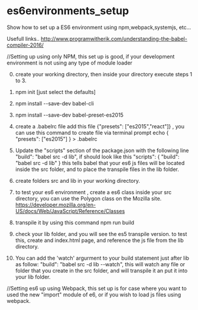 # es6environments_setup
Show how to set up a ES6 environment using npm,webpack,systemjs, etc... 

Usefull links..
http://www.programwitherik.com/understanding-the-babel-compiler-2016/

//Setting up using only NPM, this set up is good, if your development environment is not using any type of module loader

0. create your working directory, then inside your directory execute steps 1 to 3.
1. npm init  [just select the defaults]
2. npm install --save-dev babel-cli
3. npm install --save-dev babel-preset-es2015
4. create a .babelrc file  add this file {"presets": ["es2015","react"]} , you can use this command to create file via terminal prompt echo  { "presets": ["es2015"] } > .babelrc
5. Update the "scripts" section of the package.json with the following line 
   "build": "babel src -d lib", if should look like this 
   "scripts": {
    "build": "babel src -d lib"
  }  this tells babel that your  es6 js files will be located inside the src folder, and to place the transpile files in the lib folder.
6. create folders src and lib in your working directory.
7. to test your es6 environment , create a es6 class inside your src directory, you can use the Polygon class on the Mozilla site. https://developer.mozilla.org/en-US/docs/Web/JavaScript/Reference/Classes
8. transpile it by using this command npm run build
9. check your lib folder, and you will see the es5 transpile version.  to test this, create and index.html page, and reference the js file from the lib directory.
  
10. You can add the 'watch' argurment to your build statement just after lib as follow:  "build": "babel src -d lib --watch", this will watch any file or folder that you create in the src folder, and will transpile it an put it into your lib folder.

//Setting es6 up using Webpack, this set up is for case where you want to used the new "import" module of e6, or if you wish to load js files using webpack.


